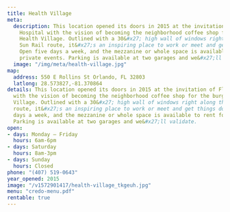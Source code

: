 ```yaml
---
title: Health Village
meta:
  description: This location opened its doors in 2015 at the invitation of Florida
    Hospital with the vision of becoming the neighborhood coffee shop for the burgeoning
    Health Village. Outlined with a 30&#x27; high wall of windows right along the
    Sun Rail route, it&#x27;s an inspiring place to work or meet and get things done.
    Open five days a week, and the mezzanine or whole space is available to rent for
    private events. Parking is available at two garages and we&#x27;ll validate.
  image: "/img/meta/health-village.jpg"
map:
  address: 550 E Rollins St Orlando, FL 32803
  latlong: 28.573827,-81.370864
details: This location opened its doors in 2015 at the invitation of Florida Hospital
  with the vision of becoming the neighborhood coffee shop for the burgeoning Health
  Village. Outlined with a 30&#x27; high wall of windows right along the Sun Rail
  route, it&#x27;s an inspiring place to work or meet and get things done. Open five
  days a week, and the mezzanine or whole space is available to rent for private events.
  Parking is available at two garages and we&#x27;ll validate.
open:
- days: Monday – Friday
  hours: 6am-6pm
- days: Saturday
  hours: 8am-3pm
- days: Sunday
  hours: Closed
phone: "(407) 519-0643"
year_opened: 2015
image: "/v1572901417/health-village_tkgeuh.jpg"
menu: "credo-menu.pdf"
rentable: true
---
```

